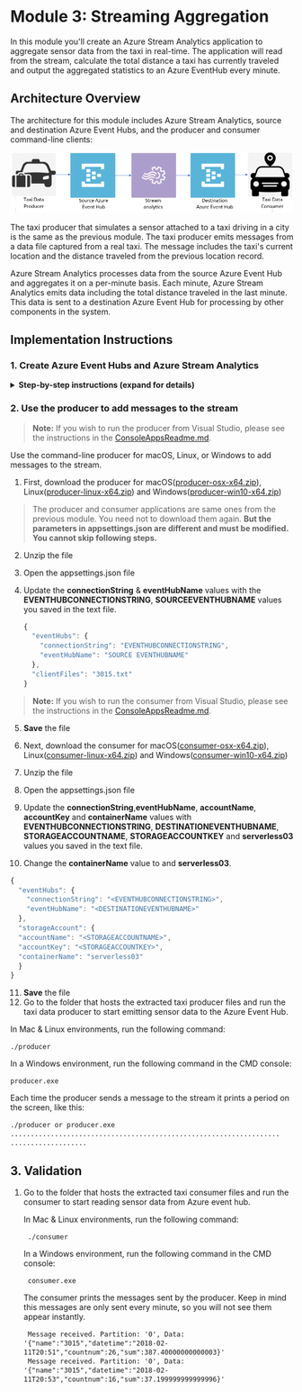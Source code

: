 # Module 3: Streaming Aggregation

In this module you'll create an Azure Stream Analytics application to aggregate sensor data from the taxi in real-time. The application will read from the stream, calculate the total distance a taxi has currently traveled and output the aggregated statistics to an Azure EventHub every minute.

## Architecture Overview

The architecture for this module includes Azure Stream Analytics, source and destination Azure Event Hubs, and the producer and consumer command-line clients:

<kbd>![Architecture](images/streaming-aggregation-architecture.png)</kbd>

The taxi producer that simulates a sensor attached to a taxi driving in a city is the same as the previous module. The taxi producer emits messages from a data file captured from a real taxi. The message includes the taxi's current location and the distance traveled from the previous location record.

Azure Stream Analytics processes data from the source Azure Event Hub and aggregates it on a per-minute basis. Each minute, Azure Stream Analytics emits data including the total distance traveled in the last minute. This data is sent to a destination Azure Event Hub for processing by other components in the system.

## Implementation Instructions

### 1. Create Azure Event Hubs and Azure Stream Analytics

<details>
<summary><strong>Step-by-step instructions (expand for details)</strong></summary><p>

1. Log into the Azure Management Portal with an account that has permissions to deploy new Azure resources.

2. To deploy a customized template through the portal, click **Create a resource**, and search for **Template Deployment** until you can select it from the options.

3. Click **Template Deployment**
4. Click **Create**

5. You see several options for creating a template. Click **Build your own template in the editor**.

6. You now have a blank template that is available for customizing. Delete the JSON in the blank template, then paste in the JSON from the [azuredeploy.json](./azuredeploy.json) file.

7. Click **Save**.

8. Enter a name for the **Resource group**.
9. Enter a new name for the **Namespace** and **Event Hub**
   **For example**: 
   <kbd>![New template](images/streaming-aggregation-newtemplate.png)</kbd>

10. Check the **I agree to the terms and conditions stated above** checkbox

11. Click **Purchase**

12. Please DO NOT close the browser window running the Azure resource deployment.  
13. After the Azure resources are deployed successfully, click the **Microsoft.Template** link to see the output values for **EVENTHUBCONNECTIONSTRING**, **SOURCEEVENTHUBNAME**, **DESTINATIONEVENTHUBNAME**, 
**STORAGEACCOUNTNAME**, **STORAGEACCOUNTKEY**.  
14. **Copy and paste** these values into a text file
15. **Save** the text file

    You will use the values in subsequent steps.

    <kbd>![Deployment notification](images/streaming-aggregation-deploymentnotification.png)
    ![Deployment result](images/streaming-aggregation-deploymentresult.png)</kbd>

</p></details>


### 2. Use the producer to add messages to the stream

>**Note:** If you wish to run the producer from Visual Studio, please see the instructions in the [ConsoleAppsReadme.md](../clients/ConsoleAppsReadme.md).

Use the command-line producer for macOS, Linux, or Windows to add messages to the stream.

1. First, download the producer for macOS([producer-osx-x64.zip](../clients/binary/producer-osx-x64.zip)), Linux([producer-linux-x64.zip](../clients/binary/producer-linux-x64.zip)) and Windows([producer-win10-x64.zip](../clients/binary/producer-win10-x64.zip))

> The producer and consumer applications are same ones from the previous module. You need not to download them again. **But the parameters in appsettings.json are different and must be modified. You cannot skip following steps.**

2. Unzip the file
3. Open the appsettings.json file
4. Update the **connectionString** & **eventHubName** values with the **EVENTHUBCONNECTIONSTRING**, **SOURCEEVENTHUBNAME** values you saved in the text file.

   ```javascript
   {
     "eventHubs": {
       "connectionString": "EVENTHUBCONNECTIONSTRING",
       "eventHubName": "SOURCE EVENTHUBNAME"
     },
     "clientFiles": "3015.txt"
   }
   ```

>**Note:** If you wish to run the consumer from Visual Studio, please see the instructions in the [ConsoleAppsReadme.md](../clients/ConsoleAppsReadme.md).

5. **Save** the file
6. Next, download the consumer for macOS([consumer-osx-x64.zip](../clients/binary/consumer-osx-x64.zip)), Linux([consumer-linux-x64.zip](../clients/binary/consumer-linux-x64.zip)) and Windows([consumer-win10-x64.zip](../clients/binary/consumer-win10-x64.zip))

7. Unzip the file
8. Open the appsettings.json file
9. Update the **connectionString**,**eventHubName**, **accountName**, **accountKey** and **containerName** values with **EVENTHUBCONNECTIONSTRING**, **DESTINATIONEVENTHUBNAME**, **STORAGEACCOUNTNAME**, **STORAGEACCOUNTKEY** and **serverless03** values you saved in the text file. 
10. Change the **containerName** value to and **serverless03**.

   ```javascript
   {
     "eventHubs": {
       "connectionString": "<EVENTHUBCONNECTIONSTRING>",
       "eventHubName": "<DESTINATIONEVENTHUBNAME>"
     },
     "storageAccount": {
     "accountName": "<STORAGEACCOUNTNAME>",
     "accountKey": "<STORAGEACCOUNTKEY>",
     "containerName": "serverless03"
     }
   }

   ```

11. **Save** the file
12. Go to the folder that hosts the extracted taxi producer files and run the taxi data producer to start emitting sensor data to the Azure Event Hub.

   In Mac & Linux environments, run the following command:
   ```console
   ./producer
   ```

   In a Windows environment, run the following command in the CMD console: 

   ```console
   producer.exe
   ```

   Each time the producer sends a message to the stream it prints a period on the screen, like this:
   ```console
   ./producer or producer.exe
   ...................................................................
   ...................
   ```
## 3. Validation

1. Go to the folder that hosts the extracted taxi consumer files and run the consumer to start reading sensor data from Azure event hub. 

   In Mac & Linux environments, run the following command: 
   ```console
    ./consumer
   ```

   In a Windows environment, run the following command in the CMD console: 
   ```console
    consumer.exe
   ```

   The consumer prints the messages sent by the producer.  Keep in mind this messages are only sent every minute, so you will not see them appear instantly.
   ```console
    Message received. Partition: '0', Data: '{"name":"3015","datetime":"2018-02-11T20:51","countnum":26,"sum":387.40000000000003}'
    Message received. Partition: '0', Data: '{"name":"3015","datetime":"2018-02-11T20:53","countnum":16,"sum":37.199999999999996}'
   ```